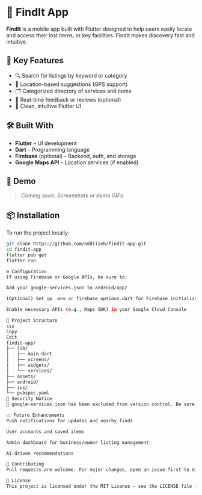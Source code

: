 # 📱 FindIt App

**FindIt** is a mobile app built with Flutter designed to help users easily locate and access their lost items, or key facilities. FindIt makes discovery fast and intuitive.

## 🌟 Key Features

- 🔍 Search for listings by keyword or category
- 📍 Location-based suggestions (GPS support)
- 🗂️ Categorized directory of services and items
- 💬 Real-time feedback or reviews (optional)
- 🧾 Clean, intuitive Flutter UI 

## 🛠️ Built With

- **Flutter** – UI development
- **Dart** – Programming language
- **Firebase** (optional) – Backend, auth, and storage
- **Google Maps API** – Location services (if enabled)

## 🧪 Demo

> _Coming soon: Screenshots or demo GIFs._

## 📦 Installation

To run the project locally:

```bash
git clone https://github.com/eddiiieh/findit-app.git
cd findit-app
flutter pub get
flutter run

⚙️ Configuration
If using Firebase or Google APIs, be sure to:

Add your google-services.json to android/app/

(Optional) Set up .env or firebase_options.dart for Firebase initialization

Enable necessary APIs (e.g., Maps SDK) in your Google Cloud Console

🧱 Project Structure
css
Copy
Edit
findit-app/
├── lib/
│   ├── main.dart
│   ├── screens/
│   ├── widgets/
│   └── services/
├── assets/
├── android/
├── ios/
└── pubspec.yaml
🔐 Security Notice
🚨 google-services.json has been excluded from version control. Be sure to keep API keys secure and never commit secrets to public repositories.

📈 Future Enhancements
Push notifications for updates and nearby finds

User accounts and saved items

Admin dashboard for business/owner listing management

AI-driven recommendations

🙌 Contributing
Pull requests are welcome. For major changes, open an issue first to discuss what you’d like to change.

📄 License
This project is licensed under the MIT License — see the LICENSE file for details.
